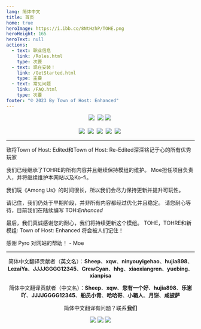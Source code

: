 ```yaml
---
lang: 简体中文
title: 首页
home: true
heroImage: https://i.ibb.co/8NtHzhP/TOHE.png
heroHeight: 165
heroText: null
actions:
  - text: 职业信息
    link: /Roles.html
    type: 次要
  - text: 现在安装！
    link: /GetStarted.html
    type: 主要
  - text: 常见问题
    link: /FAQ.html
    type: 次要
footer: "© 2023 By Town of Host: Enhanced"
---
```


<center>
<a href="https://discord.gg/tohe" target="_blank"><img src="https://img.shields.io/badge/Discord%20-%231DA1F2.svg?&style=for-the-badge&logo=discord&logoColor=white&color=5662f6"/></a>&nbsp; <a href="https://github.com/0xDrMoe/TownofHost-Enhanced" target="_blank"><img src="https://img.shields.io/badge/Github%20-%231DA1F2.svg?&style=for-the-badge&logo=github&logoColor=white&color=181717"/></a> <a href="https://ko-fi.com/tohen/" target="_blank"><img src="https://img.shields.io/badge/Ko--fi-F16061?style=for-the-badge&logo=ko-fi&logoColor=white"/></a>&nbsp;<br><br>
<a href="https://www.tiktok.com/@TOHEnhanced" target="_blank"><img src="https://img.shields.io/badge/TikTok%20-%231DA1F2.svg?&style=for-the-badge&logo=tiktok&logoColor=white&color=000000"/></a>&nbsp; <a href="https://twitter.com/TOHEnhanced" target="_blank"><img src="https://img.shields.io/badge/Twitter%20-%231DA1F2.svg?&style=for-the-badge&logo=twitter&logoColor=white&color=1DA1F2"/></a>&nbsp; <a href="https://www.reddit.com/r/TOHE/" target="_blank"><img src="https://img.shields.io/badge/Reddit%20-%231DA1F2.svg?&style=for-the-badge&logo=reddit&logoColor=white&color=ff4404"/></a>&nbsp; <a href="https://www.youtube.com/@TOHEnhanced" target="_blank"><img src="https://img.shields.io/badge/YouTube%20-%231DA1F2.svg?&style=for-the-badge&logo=youtube&logoColor=white&color=FF0000"/></a>&nbsp; <a href="https://www.instagram.com/tohenhanced/" target="_blank"><img src="https://img.shields.io/badge/Instagram-E4405F?style=for-the-badge&logo=instagram&logoColor=white&color=F56040"/></a>&nbsp;
</center>

***

<p>致将Town of Host: Edited和Town of Host: Re-Edited深深铭记于心的所有优秀玩家</p>
<p>我们已经继承了TOHRE的所有内容并且继续保持模组的维护。 Moe担任项目负责人，并将继续维护本网站以及Ko-fi。</p>
<p>我们玩《Among Us》的时间很长，所以我们会尽力保持更新并提升可玩性。</p>
<p>请记住，我们仍处于早期阶段，并非所有内容都经过优化并且稳定。
请您耐心等待，目前我们在陆续编写 TOH:<i>Enhanced</i></p>
<p>最后，我们真诚感谢您的耐心，我们将持续更新这个模组。 TOHE，TOHRE和新模组: Town of Host: Enhanced 将会被人们记住！</p>
<p>感谢 Pyro 对网站的帮助！ - Moe</p>

***

<center>
<p>简体中文翻译贡献者（英文名）：<b>Sheep</b>、<b>xqw</b>、<b>ninyouyigehao</b>、<b>hujia898</b>、<b>LezaiYa</b>、<b>JJJJGGGG12345</b>、<b>CrewCyan</b>、<b>hhg</b>、<b>xiaoxiangren</b>、<b>yuebing</b>、<b>xianpisa</b></p>
<p>简体中文翻译贡献者（中文名）：<b>Sheep</b>、<b>xqw</b>、<b>您有一个好</b>、<b>hujia898</b>、<b>乐崽吖</b>、<b>JJJJGGGG12345</b>、<b>船员小青</b>、<b>哈哈哥</b>、<b>小箱人</b>、<b>月饼</b>、<b>咸披萨</b></p>
<p>简体中文翻译有问题？联系<b>我们</b></p>
 <a href="mailto:1792157206@qq.com" target="_blank"><img src="https://img.shields.io/badge/QQ邮箱%20-%231DA1F2.svg?&style=for-the-badge&logo=qq邮箱&logoColor=white&color=ffff00"/></a> <a href="https://qm.qq.com/cgi-bin/qm/qr?k=j3iy9y-Agf69s14pF2Card5atV30OA3E" target="_blank"><img src="https://img.shields.io/badge/QQ%20-%231DA1F2.svg?&style=for-the-badge&logo=Tencent+QQ&logoColor=white&color=1e6fff"/></a> <a href="https://space.bilibili.com/1696643493" target="_blank"><img src="https://img.shields.io/badge/Bilibili%20-%231DA1F2.svg?&style=for-the-badge&logo=bilibili&logoColor=white&color=fb7299"/></a>
<center>










<br>
